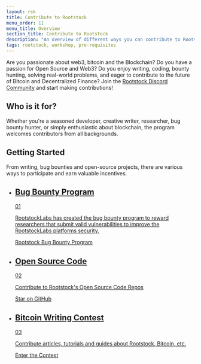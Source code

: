 ```yaml
---
layout: rsk
title: Contribute to Rootstock
menu_order: 11
menu_title: Overview
section_title: Contribute to Rootstock
description: "An overview of different ways you can contribute to Rootstock."
tags: rootstock, workshop, pre-requisites
---
```


Are you passionate about web3, bitcoin and the Blockchain? Do you have a passion for Open Source and Web3? Do you enjoy writing, coding, bounty hunting, solving real-world problems, and eager to contribute to the future of Bitcoin and Decentralized Finance? Join the [Rootstock Discord Community](https://rootstock.io/discord) and start making contributions!

## Who is it for?

Whether you're a seasoned developer, creative writer, researcher, bug bounty hunter, or simply enthusiastic about blockchain, the program welcomes contributors from all backgrounds.

## Getting Started

From writing, bug bounties and open-source projects, there are various ways to participate and earn valuable incentives. 

<div class="features-list">
    <ul id="card-list" class="row">
    <li class="col-xl-6 col-md-6">
        <div class="feature-card">
        <div class="content two-line-title-content"><a href="https://hackerone.com/rootstocklabs">
            <div class="content-container">
            <div class="card-title"><h2 class="zg-text-bg bg-pink">Bug Bounty Program</h2><span class="zg-label ml-1 bg-pink">01</span></div>
                <p class="card-desc">RootstockLabs has created the bug bounty program to reward researchers that submit valid vulnerabilities to improve the RootstockLabs platforms security.</p>
            </div>
            </a><div class="btn-container"><a href="https://hackerone.com/rootstocklabs">
                </a><a class="green" href="https://hackerone.com/rootstocklabs">Rootstock Bug Bounty Program</a>
            </div>
            </div>
        </div>
        </li>
    <li class="col-xl-6 col-md-6">
        <div class="feature-card">
        <div class="content"><a href="https://github.com/rsksmart">
            <div class="content-container">
               <div class="card-title"><h2 class="zg-text-bg">Open Source Code</h2><span class="zg-label ml-1">02</span></div> 
                <p class="card-desc">Contribute to Rootstock's Open Source Code Repos</p>
            </div>
            </a><div class="btn-container "><a href="https://github.com/rsksmart">
                </a><a class="green" href="https://github.com/rsksmart">Star on GitHub</a>
            </div>
            </div>
        </div>
        </li>
    <li class="col-xl-6 col-md-6">
        <div class="feature-card">
            <div class="content"><a href="/contribute/writing-contests/">
            <div class="content-container">
              <div class="card-title"><h2 class="zg-text-bg bg-yellow">Bitcoin Writing Contest</h2><span class="zg-label ml-1 bg-yellow">03</span></div> 
                <p class="card-desc">Contribute articles, tutorials and guides about Rootstock, Bitcoin, etc.</p>
            </div>
            </a><div class="btn-container"><a href="/contribute/writing-contests/">
                </a><a class="green" href="https://www.contests.hackernoon.com/bitcoin-writing-contest">Enter the Contest</a>
            </div>
            </div>
        </div>
        </li>
    </ul>
</div>
